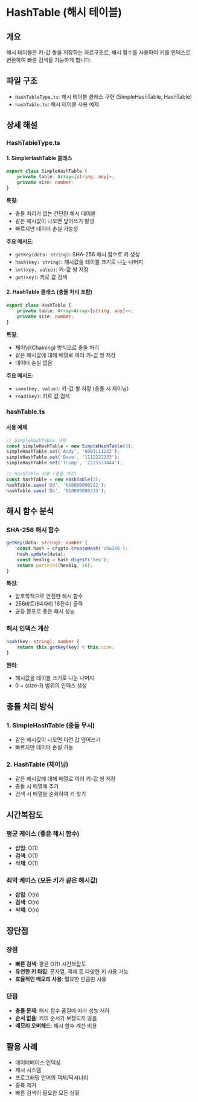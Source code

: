 # HashTable (해시 테이블)

## 개요
해시 테이블은 키-값 쌍을 저장하는 자료구조로, 해시 함수를 사용하여 키를 인덱스로 변환하여 빠른 검색을 가능하게 합니다.

## 파일 구조
- `HashTableType.ts`: 해시 테이블 클래스 구현 (SimpleHashTable, HashTable)
- `hashTable.ts`: 해시 테이블 사용 예제

## 상세 해설

### HashTableType.ts

#### 1. SimpleHashTable 클래스
```typescript
export class SimpleHashTable {
    private table: Array<[string, any]>;
    private size: number;
}
```

**특징**:
- 충돌 처리가 없는 간단한 해시 테이블
- 같은 해시값이 나오면 덮어쓰기 발생
- 빠르지만 데이터 손실 가능성

**주요 메서드**:
- `getKey(data: string)`: SHA-256 해시 함수로 키 생성
- `hash(key: string)`: 해시값을 테이블 크기로 나눈 나머지
- `set(key, value)`: 키-값 쌍 저장
- `get(key)`: 키로 값 검색

#### 2. HashTable 클래스 (충돌 처리 포함)
```typescript
export class HashTable {
    private table: Array<Array<[string, any]>>;
    private size: number;
}
```

**특징**:
- 체이닝(Chaining) 방식으로 충돌 처리
- 같은 해시값에 대해 배열로 여러 키-값 쌍 저장
- 데이터 손실 없음

**주요 메서드**:
- `save(key, value)`: 키-값 쌍 저장 (충돌 시 체이닝)
- `read(key)`: 키로 값 검색

### hashTable.ts

#### 사용 예제
```typescript
// SimpleHashTable 사용
const simpleHashTable = new SimpleHashTable(3);
simpleHashTable.set('Andy', '0001111222');
simpleHashTable.set('Dave', '1112222333');
simpleHashTable.set('Trump', '2223333444');

// HashTable 사용 (충돌 처리)
const hashTable = new HashTable(3);
hashTable.save('Dd', '010000000222');
hashTable.save('Db', '010000000333');
```

## 해시 함수 분석

### SHA-256 해시 함수
```typescript
getKey(data: string): number {
    const hash = crypto.createHash('sha256');
    hash.update(data);
    const hexDig = hash.digest('hex');
    return parseInt(hexDig, 16);
}
```

**특징**:
- 암호학적으로 안전한 해시 함수
- 256비트(64자리 16진수) 출력
- 균등 분포로 좋은 해시 성능

### 해시 인덱스 계산
```typescript
hash(key: string): number {
    return this.getKey(key) % this.size;
}
```

**원리**:
- 해시값을 테이블 크기로 나눈 나머지
- 0 ~ (size-1) 범위의 인덱스 생성

## 충돌 처리 방식

### 1. SimpleHashTable (충돌 무시)
- 같은 해시값이 나오면 이전 값 덮어쓰기
- 빠르지만 데이터 손실 가능

### 2. HashTable (체이닝)
- 같은 해시값에 대해 배열로 여러 키-값 쌍 저장
- 충돌 시 배열에 추가
- 검색 시 배열을 순회하여 키 찾기

## 시간복잡도

### 평균 케이스 (좋은 해시 함수)
- **삽입**: O(1)
- **검색**: O(1)
- **삭제**: O(1)

### 최악 케이스 (모든 키가 같은 해시값)
- **삽입**: O(n)
- **검색**: O(n)
- **삭제**: O(n)

## 장단점

### 장점
- **빠른 검색**: 평균 O(1) 시간복잡도
- **유연한 키 타입**: 문자열, 객체 등 다양한 키 사용 가능
- **효율적인 메모리 사용**: 필요한 만큼만 사용

### 단점
- **충돌 문제**: 해시 함수 품질에 따라 성능 저하
- **순서 없음**: 키의 순서가 보장되지 않음
- **메모리 오버헤드**: 해시 함수 계산 비용

## 활용 사례
- 데이터베이스 인덱싱
- 캐시 시스템
- 프로그래밍 언어의 객체/딕셔너리
- 중복 제거
- 빠른 검색이 필요한 모든 상황 